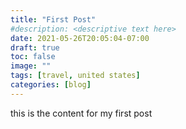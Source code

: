 ```yaml
---
title: "First Post"
#description: <descriptive text here>
date: 2021-05-26T20:05:04-07:00
draft: true
toc: false
image: ""
tags: [travel, united states]
categories: [blog]
---
```


this is the content for my first post
